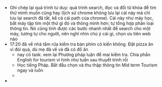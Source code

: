 - Ghi chép lại quá trình tư duy: quá trình search, đọc và đổi từ khóa để tìm thứ mình muốn cũng hay (lịch sử chrome không lưu lại cái này mà chỉ lưu lại search đã tắt, kể cả cái path của chrome). Cái này như máy học, bắt máy tập tìm một thứ gì đó và thông minh hơn: tự tổng hợp phân loại thông tin. Nó cũng tính được các bước nhanh nhất để search cho một máy, tương tự cho người, nên nghĩ nhìn chú ý cái gì, chọn ưu tiên web nào
- 17:20 đã về nhà tắm rửa kiểm tra bàn phím có kiến không. Đặt pizza ăn vì đói quá, dù mẹ đã về và đã có đồ ăn
	- nay có task: xem lại Phương pháp luận để mai kiểm tra. Chia phần English for tourism vì hình như tuần sau thuyết trình rồi
	- Học tiếng Pháp. Bắt đầu chọn và thu thập thông tin Mid term Tourism ngay và luôn
	-
-